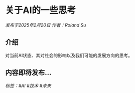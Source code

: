 # 关于AI的一些思考

*发布于2025年2月20日 作者：Roland Su*

## 介绍

对当前AI状态、其对社会的影响以及我们可能的发展方向的思考。

## 内容即将发布...

*标签：#AI #技术 #未来* 